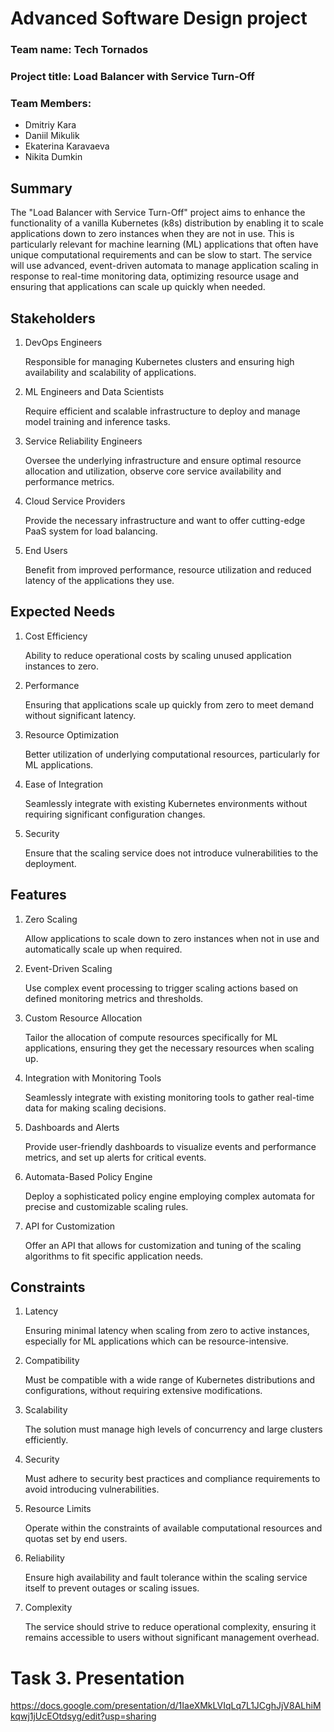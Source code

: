 # Advanced Software Design project
### Team name: Tech Tornados
### Project title: Load Balancer with Service Turn-Off
### Team Members:
- Dmitriy Kara
- Daniil Mikulik
- Ekaterina Karavaeva
- Nikita Dumkin

## Summary

The "Load Balancer with Service Turn-Off" project aims to enhance the functionality of a vanilla Kubernetes (k8s) distribution by enabling it to scale applications down to zero instances when they are not in use. This is particularly relevant for machine learning (ML) applications that often have unique computational requirements and can be slow to start. The service will use advanced, event-driven automata to manage application scaling in response to real-time monitoring data, optimizing resource usage and ensuring that applications can scale up quickly when needed.

## Stakeholders

1. DevOps Engineers

    Responsible for managing Kubernetes clusters and ensuring high availability and scalability of applications.

2. ML Engineers and Data Scientists

    Require efficient and scalable infrastructure to deploy and manage model training and inference tasks.

3. Service Reliability Engineers

    Oversee the underlying infrastructure and ensure optimal resource allocation and utilization, observe core service availability and performance metrics.

4. Cloud Service Providers

    Provide the necessary infrastructure and want to offer cutting-edge PaaS system for load balancing.

5. End Users

    Benefit from improved performance, resource utilization and reduced latency of the applications they use.

## Expected Needs

1. Cost Efficiency

    Ability to reduce operational costs by scaling unused application instances to zero.

2. Performance

    Ensuring that applications scale up quickly from zero to meet demand without significant latency.

3. Resource Optimization

    Better utilization of underlying computational resources, particularly for ML applications.

4. Ease of Integration

    Seamlessly integrate with existing Kubernetes environments without requiring significant configuration changes.

5. Security

    Ensure that the scaling service does not introduce vulnerabilities to the deployment.


## Features

1. Zero Scaling

    Allow applications to scale down to zero instances when not in use and automatically scale up when required.

2. Event-Driven Scaling

    Use complex event processing to trigger scaling actions based on defined monitoring metrics and thresholds.

3. Custom Resource Allocation

    Tailor the allocation of compute resources specifically for ML applications, ensuring they get the necessary resources when scaling up.

4. Integration with Monitoring Tools

    Seamlessly integrate with existing monitoring tools to gather real-time data for making scaling decisions.

5. Dashboards and Alerts

    Provide user-friendly dashboards to visualize events and performance metrics, and set up alerts for critical events.

6. Automata-Based Policy Engine

    Deploy a sophisticated policy engine employing complex automata for precise and customizable scaling rules.

7. API for Customization

    Offer an API that allows for customization and tuning of the scaling algorithms to fit specific application needs.

## Constraints

1. Latency

    Ensuring minimal latency when scaling from zero to active instances, especially for ML applications which can be resource-intensive.

2. Compatibility

    Must be compatible with a wide range of Kubernetes distributions and configurations, without requiring extensive modifications.

3. Scalability

    The solution must manage high levels of concurrency and large clusters efficiently.

4. Security

    Must adhere to security best practices and compliance requirements to avoid introducing vulnerabilities.

5. Resource Limits

    Operate within the constraints of available computational resources and quotas set by end users.

6. Reliability

    Ensure high availability and fault tolerance within the scaling service itself to prevent outages or scaling issues.

7. Complexity

    The service should strive to reduce operational complexity, ensuring it remains accessible to users without significant management overhead.


# Task 3. Presentation
https://docs.google.com/presentation/d/1IaeXMkLVIqLq7L1JCghJjV8ALhiMkqwj1jUcEOtdsyg/edit?usp=sharing
